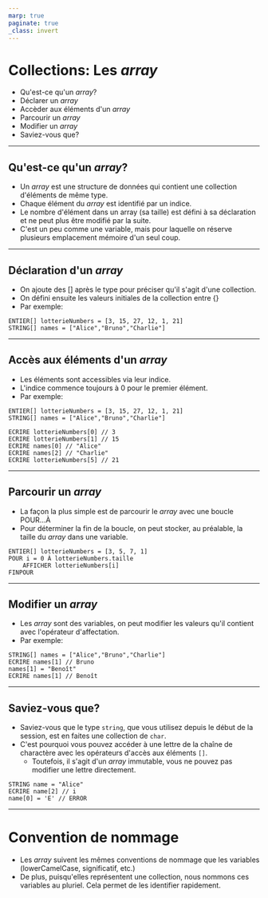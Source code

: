 ```yaml
---
marp: true
paginate: true
_class: invert
---
```


# Collections: Les *array*
- Qu'est-ce qu'un *array*?
- Déclarer un *array*
- Accèder aux éléments d'un *array*
- Parcourir un *array*
- Modifier un *array*
- Saviez-vous que?


---

## Qu'est-ce qu'un *array*?
- Un *array* est une structure de données qui contient une collection d'éléments de même type.
- Chaque élément du *array* est identifié par un indice.
- Le nombre d'élément dans un array (sa taille) est défini à sa déclaration et ne peut plus être modifié par la suite.
- C'est un peu comme une variable, mais pour laquelle on réserve plusieurs emplacement mémoire d'un seul coup.

---

## Déclaration d'un *array*
- On ajoute des [] après le type pour préciser qu'il s'agit d'une collection.
- On défini ensuite les valeurs initiales de la collection entre {}
- Par exemple:
```pseudo
ENTIER[] lotterieNumbers = [3, 15, 27, 12, 1, 21]
STRING[] names = ["Alice","Bruno","Charlie"]
```

---

## Accès aux éléments d'un *array*
- Les éléments sont accessibles via leur indice.
- L'indice commence toujours à 0 pour le premier élément.
- Par exemple:
```pseudo
ENTIER[] lotterieNumbers = [3, 15, 27, 12, 1, 21]
STRING[] names = ["Alice","Bruno","Charlie"]

ECRIRE lotterieNumbers[0] // 3
ECRIRE lotterieNumbers[1] // 15
ECRIRE names[0] // "Alice"
ECRIRE names[2] // "Charlie"
ECRIRE lotterieNumbers[5] // 21
```

---

## Parcourir un *array*
- La façon la plus simple est de parcourir le *array* avec une boucle POUR...À
- Pour déterminer la fin de la boucle, on peut stocker, au préalable, la taille du *array* dans une variable.
```pseudo
ENTIER[] lotterieNumbers = [3, 5, 7, 1]
POUR i = 0 À lotterieNumbers.taille
    AFFICHER lotterieNumbers[i]
FINPOUR
```

---

## Modifier un *array*
- Les *array* sont des variables, on peut modifier les valeurs qu'il contient avec l'opérateur d'affectation.
- Par exemple:
```
STRING[] names = ["Alice","Bruno","Charlie"]
ECRIRE names[1] // Bruno
names[1] = "Benoît"
ECRIRE names[1] // Benoît
```

---

## Saviez-vous que?
- Saviez-vous que le type `string`, que vous utilisez depuis le début de la session, est en faites une collection de `char`.
- C'est pourquoi vous pouvez accéder à une lettre de la chaîne de charactère avec les opérateurs d'accès aux éléments `[]`.
  - Toutefois, il s'agit d'un *array* immutable, vous ne pouvez pas modifier une lettre directement.
```
STRING name = "Alice"
ECRIRE name[2] // i
name[0] = 'E' // ERROR
``` 

---

# Convention de nommage
- Les *array* suivent les mêmes conventions de nommage que les variables (lowerCamelCase, significatif, etc.)
- De plus, puisqu'elles représentent une collection, nous nommons ces variables au pluriel.  Cela permet de les identifier rapidement.